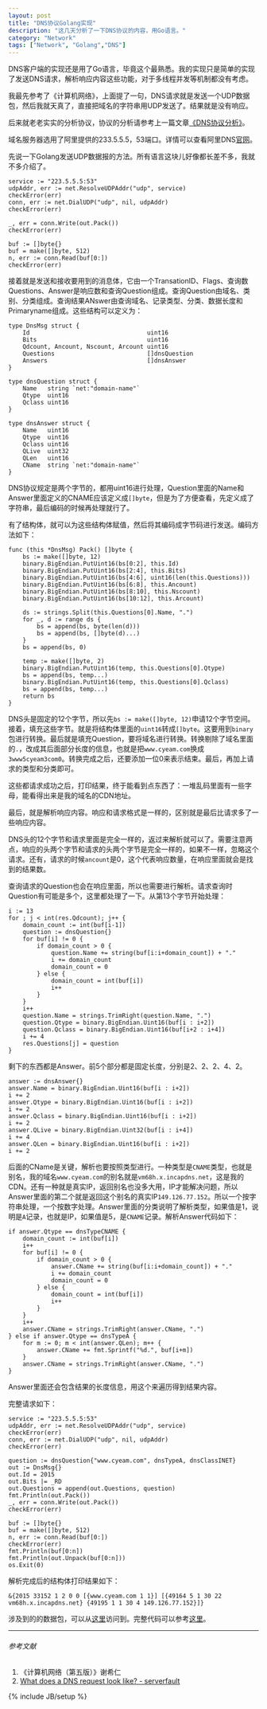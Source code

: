 ```yaml
---
layout: post
title: "DNS协议Golang实现"
description: "这几天分析了一下DNS协议的内容，用Go语言。"
category: "Network"
tags: ["Network", "Golang","DNS"]
---
```

 
DNS客户端的实现还是用了Go语言，毕竟这个最熟悉。我的实现只是简单的实现了发送DNS请求，解析响应内容这些功能，对于多线程并发等机制都没有考虑。

我最先参考了《计算机网络》，上面提了一句，DNS请求就是发送一个UDP数据包，然后我就天真了，直接把域名的字符串用UDP发送了。结果就是没有响应。

后来就老老实实的分析协议，协议的分析请参考上一篇文章[《DNS协议分析》](https://blog.cyeam.com/network/2015/01/29/dns)。

域名服务器选用了阿里提供的233.5.5.5，53端口。详情可以查看阿里DNS[官网](https://alidns.com/)。

先说一下Golang发送UDP数据报的方法。所有语言这块儿好像都长差不多，我就不多介绍了。

	service := "223.5.5.5:53"
	udpAddr, err := net.ResolveUDPAddr("udp", service)
	checkError(err)
	conn, err := net.DialUDP("udp", nil, udpAddr)
	checkError(err)

	_, err = conn.Write(out.Pack())
	checkError(err)

	buf := []byte{}
	buf = make([]byte, 512)
	n, err := conn.Read(buf[0:])
	checkError(err)

接着就是发送和接收要用到的消息体，它由一个TransationID、Flags、查询数Questions、Answer是响应数和查询Question组成。查询Question由域名、类别、分类组成。查询结果ANswer由查询域名、记录类型、分类、数据长度和Primaryname组成。这些结构可以定义为：

	type DnsMsg struct {
		Id                                 uint16
		Bits                               uint16
		Qdcount, Ancount, Nscount, Arcount uint16
		Questions                          []dnsQuestion
		Answers                            []dnsAnswer
	}
	
	type dnsQuestion struct {
		Name   string `net:"domain-name"`
		Qtype  uint16
		Qclass uint16
	}
	
	type dnsAnswer struct {
		Name   uint16
		Qtype  uint16
		Qclass uint16
		QLive  uint32
		QLen   uint16
		CName  string `net:"domain-name"`
	}

DNS协议规定是两个字节的，都用uint16进行处理，Question里面的Name和Answer里面定义的CNAME应该定义成`[]byte`，但是为了方便查看，先定义成了字符串，最后编码的时候再处理就行了。

有了结构体，就可以为这些结构体赋值，然后将其编码成字节码进行发送。编码方法如下：

	func (this *DnsMsg) Pack() []byte {
		bs := make([]byte, 12)
		binary.BigEndian.PutUint16(bs[0:2], this.Id)
		binary.BigEndian.PutUint16(bs[2:4], this.Bits)
		binary.BigEndian.PutUint16(bs[4:6], uint16(len(this.Questions)))
		binary.BigEndian.PutUint16(bs[6:8], this.Ancount)
		binary.BigEndian.PutUint16(bs[8:10], this.Nscount)
		binary.BigEndian.PutUint16(bs[10:12], this.Arcount)
	
		ds := strings.Split(this.Questions[0].Name, ".")
		for _, d := range ds {
			bs = append(bs, byte(len(d)))
			bs = append(bs, []byte(d)...)
		}
		bs = append(bs, 0)
	
		temp := make([]byte, 2)
		binary.BigEndian.PutUint16(temp, this.Questions[0].Qtype)
		bs = append(bs, temp...)
		binary.BigEndian.PutUint16(temp, this.Questions[0].Qclass)
		bs = append(bs, temp...)
		return bs
	}

DNS头是固定的12个字节，所以先`bs := make([]byte, 12)`申请12个字节空间。接着，填充这些字节。就是将结构体里面的`uint16`转成`[]byte`。这要用到`binary`包进行转换。最后就是填充Question，要将域名进行转换。转换剔除了域名里面的`.`，改成其后面部分长度的信息，也就是把`www.cyeam.com`换成`3www5cyeam3com0`。转换完成之后，还要添加一位0来表示结束。最后，再加上请求的类型和分类即可。

这些都请求成功之后，打印结果，终于能看到点东西了：一堆乱码里面有一些字母，能看得出来是我的域名的CDN地址。

最后，就是解析响应内容。响应和请求格式是一样的，区别就是最后比请求多了一些响应内容。

DNS头的12个字节和请求里面是完全一样的，返过来解析就可以了。需要注意两点，响应的头两个字节和请求的头两个字节是完全一样的，如果不一样，忽略这个请求。还有，请求的时候`ancount`是0，这个代表响应数量，在响应里面就会是找到的结果数。

查询请求的Question也会在响应里面，所以也需要进行解析。请求查询时Question有可能是多个，这里都处理了一下。从第13个字节开始处理：

	i := 13
	for ; j < int(res.Qdcount); j++ {
		domain_count := int(buf[i-1])
		question := dnsQuestion{}
		for buf[i] != 0 {
			if domain_count > 0 {
				question.Name += string(buf[i:i+domain_count]) + "."
				i += domain_count
				domain_count = 0
			} else {
				domain_count = int(buf[i])
				i++
			}
		}
		i++
		question.Name = strings.TrimRight(question.Name, ".")
		question.Qtype = binary.BigEndian.Uint16(buf[i : i+2])
		question.Qclass = binary.BigEndian.Uint16(buf[i+2 : i+4])
		i += 4
		res.Questions[j] = question
	}

剩下的东西都是Answer。前5个部分都是固定长度，分别是2、2、2、4、2。

	answer := dnsAnswer{}
	answer.Name = binary.BigEndian.Uint16(buf[i : i+2])
	i += 2
	answer.Qtype = binary.BigEndian.Uint16(buf[i : i+2])
	i += 2
	answer.Qclass = binary.BigEndian.Uint16(buf[i : i+2])
	i += 2
	answer.QLive = binary.BigEndian.Uint32(buf[i : i+4])
	i += 4
	answer.QLen = binary.BigEndian.Uint16(buf[i : i+2])
	i += 2

后面的CName是关键，解析也要按照类型进行。一种类型是`CNAME`类型，也就是别名，我的域名`www.cyeam.com`的别名就是`vm68h.x.incapdns.net`，这是我的CDN。还有一种就是真实IP，返回别名也没多大用，IP才能解决问题，所以Answer里面的第二个就是返回这个别名的真实IP`149.126.77.152`。所以一个按字符串处理，一个按数字处理。Answer里面的分类说明了解析类型，如果值是1，说明是`A`记录，也就是IP，如果值是5，是`CNAME`记录。解析Answer代码如下：

	if answer.Qtype == dnsTypeCNAME {
		domain_count := int(buf[i])
		i++
		for buf[i] != 0 {
			if domain_count > 0 {
				answer.CName += string(buf[i:i+domain_count]) + "."
				i += domain_count
				domain_count = 0
			} else {
				domain_count = int(buf[i])
				i++
			}
		}
		i++
		answer.CName = strings.TrimRight(answer.CName, ".")
	} else if answer.Qtype == dnsTypeA {
		for m := 0; m < int(answer.QLen); m++ {
			answer.CName += fmt.Sprintf("%d.", buf[i+m])
		}
		answer.CName = strings.TrimRight(answer.CName, ".")
	}

Answer里面还会包含结果的长度信息，用这个来遍历得到结果内容。

完整请求如下：

	service := "223.5.5.5:53"
	udpAddr, err := net.ResolveUDPAddr("udp", service)
	checkError(err)
	conn, err := net.DialUDP("udp", nil, udpAddr)
	checkError(err)

	question := dnsQuestion{"www.cyeam.com", dnsTypeA, dnsClassINET}
	out := DnsMsg{}
	out.Id = 2015
	out.Bits |= _RD
	out.Questions = append(out.Questions, question)
	fmt.Println(out.Pack())
	_, err = conn.Write(out.Pack())
	checkError(err)

	buf := []byte{}
	buf = make([]byte, 512)
	n, err := conn.Read(buf[0:])
	checkError(err)
	fmt.Println(buf[0:n])
	fmt.Println(out.Unpack(buf[0:n]))
	os.Exit(0)

解析完成后的结构体打印结果如下：

	&{2015 33152 1 2 0 0 [{www.cyeam.com 1 1}] [{49164 5 1 30 22 vm68h.x.incapdns.net} {49195 1 1 30 4 149.126.77.152}]}

涉及到的的数据包，可以从[这里](https://github.com/mnhkahn/go_code/blob/master/dns.cap)访问到。完整代码可以参考[这里](https://github.com/mnhkahn/go_code/blob/master/dns.go)。

---

###### *参考文献*
1. 《计算机网络（第五版）》谢希仁
2. [What does a DNS request look like? - serverfault](http://serverfault.com/questions/173187/what-does-a-dns-request-look-like)

 
{% include JB/setup %}
